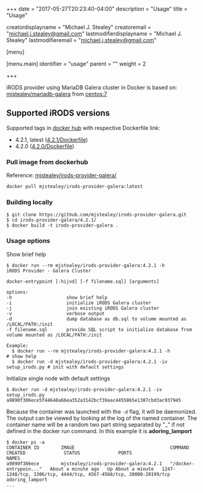 +++
date = "2017-05-27T20:23:40-04:00"
description = "Usage"
title = "Usage"

creatordisplayname = "Michael J. Stealey" creatoremail = "michael.j.stealey@gmail.com" lastmodifierdisplayname = "Michael J. Stealey" lastmodifieremail = "michael.j.stealey@gmail.com"

[menu]

  [menu.main]
    identifier = "usage"
    parent = ""
    weight = 2

+++

iRODS provider using MariaDB Galera cluster in Docker is based on: [mjstealey/mariadb-galera](https://github.com/mjstealey/mariadb-galera) from [centos:7](https://hub.docker.com/_/centos/)

## Supported iRODS versions

Supported tags in [docker hub](https://hub.docker.com/r/mjstealey/irods-provider-galera/) with respective Dockerfile link:

- 4.2.1, latest ([4.2.1/Dockerfile](https://github.com/mjstealey/irods-provider-galera/blob/master/4.2.1/Dockerfile))
- 4.2.0 ([4.2.0/Dockerfile](https://github.com/mjstealey/irods-provider-galera/blob/master/4.2.0/Dockerfile))

### Pull image from dockerhub

Reference: [mjstealey/irods-provider-galera/](https://hub.docker.com/r/mjstealey/irods-provider-galera/)

```bash
docker pull mjstealey/irods-provider-galera:latest
```

### Building locally

```
$ git clone https://github.com/mjstealey/irods-provider-galera.git
$ cd irods-provider-galera/4.2.1/
$ docker build -t irods-provider-galera .
```

### Usage options

Show brief help

```console
$ docker run --rm mjstealey/irods-provider-galera:4.2.1 -h
iRODS Provider - Galera Cluster

docker-entrypoint [-hijvd] [-f filename.sql] [arguments]

options:
-h                    show brief help
-i                    initialize iRODS Galera cluster
-j                    join existing iRODS Galera cluster
-v                    verbose output
-d                    dump database as db.sql to volume mounted as /LOCAL/PATH:/init
-f filename.sql       provide SQL script to initialize database from volume mounted as /LOCAL/PATH:/init

Example:
  $ docker run --rm mjstealey/irods-provider-galera:4.2.1 -h               # show help
  $ docker run -d mjstealey/irods-provider-galera:4.2.1 -iv setup_irods.py # init with default settings
```

Initialize single node with default settings

```console
$ docker run -d mjstealey/irods-provider-galera:4.2.1 -iv setup_irods.py
a9890f386ece5f44648a66ea352a3142bcf39aac4455865e1387cbd3ac937945
```

Because the container was launched with the `-d` flag, it will be daemonized. The output can be viewed by looking at the log of the named container. The container name will be a random two part string separated by "\_" if not defined in the docker run command. In this example it is **adoring\_lamport**

```console
$ docker ps -a
CONTAINER ID        IMAGE                                   COMMAND                  CREATED              STATUS              PORTS                                                               NAMES
a9890f386ece        mjstealey/irods-provider-galera:4.2.1   "/docker-entrypoin..."   About a minute ago   Up About a minute   1247-1248/tcp, 3306/tcp, 4444/tcp, 4567-4568/tcp, 20000-20199/tcp   adoring_lamport
...
```
